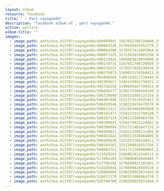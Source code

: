 ```yaml
---
layout: album
resource: facebook
title: " - Part vayngan04"
description: "facebook album of , part vayngan04."
active: gallery
album-title: ""
images:
  - image_path: aothihoa.413707/vayngan04/489999941_3167652786720860_2963168413820331651_n.jpg
  - image_path: aothihoa.413707/vayngan04/490003336_3170556929763779_2728409234668686966_n.jpg
  - image_path: aothihoa.413707/vayngan04/490004308_3170557413097064_6184776581776120676_n.jpg
  - image_path: aothihoa.413707/vayngan04/490077125_3171361819683290_4044481536490888552_n.jpg
  - image_path: aothihoa.413707/vayngan04/490133026_3169603819859090_8400318873010687953_n.jpg
  - image_path: aothihoa.413707/vayngan04/490178731_3167652796720859_7466081333638900513_n.jpg
  - image_path: aothihoa.413707/vayngan04/490270225_3170557026430436_3572447579507118612_n.jpg
  - image_path: aothihoa.413707/vayngan04/490370973_3169015176584621_5844974096051793371_n.jpg
  - image_path: aothihoa.413707/vayngan04/492099266_3184143611738444_8270923710224376973_n.jpg
  - image_path: aothihoa.413707/vayngan04/492303617_3184143841738421_1571380178446380273_n.jpg
  - image_path: aothihoa.413707/vayngan04/493726258_3190699187749553_8953801510713216110_n.jpg
  - image_path: aothihoa.413707/vayngan04/506688177_3250279388458199_1097658622188092359_n.jpg
  - image_path: aothihoa.413707/vayngan04/506720609_3250155505137254_34752747336605517_n.jpg
  - image_path: aothihoa.413707/vayngan04/506801998_3251173515035453_5001042294805480027_n.jpg
  - image_path: aothihoa.413707/vayngan04/506818546_3250155678470570_968585716347886825_n.jpg
  - image_path: aothihoa.413707/vayngan04/508011513_3251929464959858_5517759689231120390_n.jpg
  - image_path: aothihoa.413707/vayngan04/508181477_3250213311798140_7721590221864426956_n.jpg
  - image_path: aothihoa.413707/vayngan04/508287124_3250213398464798_7250469787059061638_n.jpg
  - image_path: aothihoa.413707/vayngan04/508290647_3250279425124862_6334557053086809256_n.jpg
  - image_path: aothihoa.413707/vayngan04/508398994_3251721401647331_1030730773220190790_n.jpg
  - image_path: aothihoa.413707/vayngan04/508445011_3250213395131465_8911281932386798635_n.jpg
  - image_path: aothihoa.413707/vayngan04/508451642_3250213328464805_8160023540421612208_n.jpg
  - image_path: aothihoa.413707/vayngan04/508505630_3251557268330411_7899079192356047126_n.jpg
  - image_path: aothihoa.413707/vayngan04/508549162_3251288018357336_3718091819216702900_n.jpg
  - image_path: aothihoa.413707/vayngan04/508601751_3251721394980665_2304453691142882194_n.jpg
  - image_path: aothihoa.413707/vayngan04/513829243_3266062913546513_6449867971861293107_n.jpg
  - image_path: aothihoa.413707/vayngan04/517094203_3278699858949485_7167056314904624558_n.jpg
  - image_path: aothihoa.413707/vayngan04/517706305_3278699032282901_788510025501509668_n.jpg
  - image_path: aothihoa.413707/vayngan04/518248044_3278699428949528_3481317935291971536_n.jpg
  - image_path: aothihoa.413707/vayngan04/526086884_3298550943631043_6897310413279397079_n.jpg
  - image_path: aothihoa.413707/vayngan04/526637179_3298551006964370_234743957595543631_n.jpg
  - image_path: aothihoa.413707/vayngan04/526760700_3298550933631044_4716589385686676550_n.jpg
---
```


